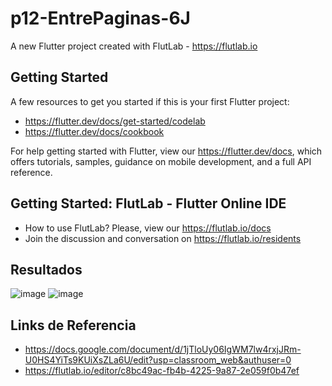 # p12-EntrePaginas-6J

A new Flutter project created with FlutLab - https://flutlab.io

## Getting Started

A few resources to get you started if this is your first Flutter project:

- https://flutter.dev/docs/get-started/codelab
- https://flutter.dev/docs/cookbook

For help getting started with Flutter, view our
https://flutter.dev/docs, which offers tutorials,
samples, guidance on mobile development, and a full API reference.

## Getting Started: FlutLab - Flutter Online IDE

- How to use FlutLab? Please, view our https://flutlab.io/docs
- Join the discussion and conversation on https://flutlab.io/residents

## Resultados
![image](https://github.com/aecortega/p12-entpag-6J/assets/143548446/014449e7-3dbf-4508-a040-653c3299398d)
![image](https://github.com/aecortega/p12-entpag-6J/assets/143548446/b1272eee-5ca7-417b-a0c6-38ce61a7fd2b)

## Links de Referencia
- https://docs.google.com/document/d/1jTloUy06IgWM7lw4rxjJRm-U0HS4YiTs9KUiXsZLa6U/edit?usp=classroom_web&authuser=0
- https://flutlab.io/editor/c8bc49ac-fb4b-4225-9a87-2e059f0b47ef
